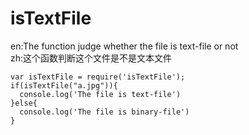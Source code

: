 # isTextFile

en:The function judge whether the file is text-file or not   
zh:这个函数判断这个文件是不是文本文件   

```
var isTextFile = require('isTextFile');
if(isTextFile("a.jpg")){
  console.log('The file is text-file')
}else{
  console.log('The file is binary-file')
}
```
